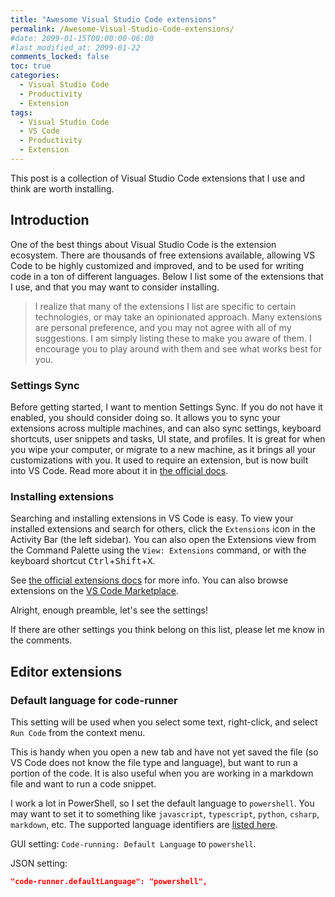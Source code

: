 ```yaml
---
title: "Awesome Visual Studio Code extensions"
permalink: /Awesome-Visual-Studio-Code-extensions/
#date: 2099-01-15T00:00:00-06:00
#last_modified_at: 2099-01-22
comments_locked: false
toc: true
categories:
  - Visual Studio Code
  - Productivity
  - Extension
tags:
  - Visual Studio Code
  - VS Code
  - Productivity
  - Extension
---
```


This post is a collection of Visual Studio Code extensions that I use and think are worth installing.

## Introduction

One of the best things about Visual Studio Code is the extension ecosystem.
There are thousands of free extensions available, allowing VS Code to be highly customized and improved, and to be used for writing code in a ton of different languages.
Below I list some of the extensions that I use, and that you may want to consider installing.

> I realize that many of the extensions I list are specific to certain technologies, or may take an opinionated approach.
> Many extensions are personal preference, and you may not agree with all of my suggestions.
> I am simply listing these to make you aware of them.
> I encourage you to play around with them and see what works best for you.

### Settings Sync

Before getting started, I want to mention Settings Sync.
If you do not have it enabled, you should consider doing so.
It allows you to sync your extensions across multiple machines, and can also sync settings, keyboard shortcuts, user snippets and tasks, UI state, and profiles.
It is great for when you wipe your computer, or migrate to a new machine, as it brings all your customizations with you.
It used to require an extension, but is now built into VS Code.
Read more about it in [the official docs](https://code.visualstudio.com/docs/editor/settings-sync).

### Installing extensions

Searching and installing extensions in VS Code is easy.
To view your installed extensions and search for others, click the `Extensions` icon in the Activity Bar (the left sidebar).
You can also open the Extensions view from the Command Palette using the `View: Extensions` command, or with the keyboard shortcut <kbd>Ctrl</kbd>+<kbd>Shift</kbd>+<kbd>X</kbd>.

See [the official extensions docs](https://code.visualstudio.com/docs/editor/extension-marketplace) for more info.
You can also browse extensions on the [VS Code Marketplace](https://marketplace.visualstudio.com/VSCode).

Alright, enough preamble, let's see the settings!

If there are other settings you think belong on this list, please let me know in the comments.

<!-- Related: You may also be interested in this post about [Visual Studio Code extensions to install](/Visual-Studio-Code-extensions-to-install/). -->

## Editor extensions


### Default language for code-runner

This setting will be used when you select some text, right-click, and select `Run Code` from the context menu.

This is handy when you open a new tab and have not yet saved the file (so VS Code does not know the file type and language), but want to run a portion of the code.
It is also useful when you are working in a markdown file and want to run a code snippet.

I work a lot in PowerShell, so I set the default language to `powershell`.
You may want to set it to something like `javascript`, `typescript`, `python`, `csharp`, `markdown`, etc.
The supported language identifiers are [listed here](https://code.visualstudio.com/docs/languages/identifiers#_known-language-identifiers).

GUI setting: `Code-running: Default Language` to `powershell`.

JSON setting:

```json
"code-runner.defaultLanguage": "powershell",
```

